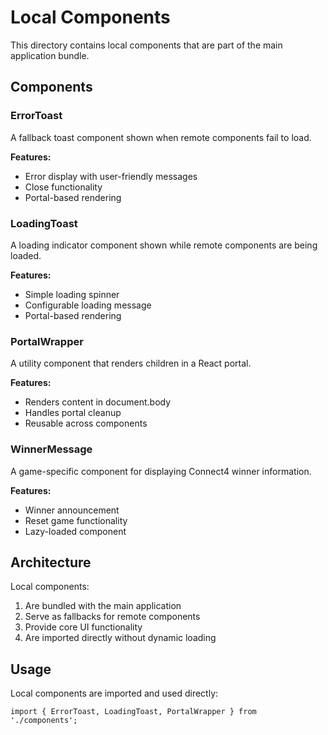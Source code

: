# Local Components

This directory contains local components that are part of the main application bundle.

## Components

### ErrorToast

A fallback toast component shown when remote components fail to load.

**Features:**

- Error display with user-friendly messages
- Close functionality
- Portal-based rendering

### LoadingToast

A loading indicator component shown while remote components are being loaded.

**Features:**

- Simple loading spinner
- Configurable loading message
- Portal-based rendering

### PortalWrapper

A utility component that renders children in a React portal.

**Features:**

- Renders content in document.body
- Handles portal cleanup
- Reusable across components

### WinnerMessage

A game-specific component for displaying Connect4 winner information.

**Features:**

- Winner announcement
- Reset game functionality
- Lazy-loaded component

## Architecture

Local components:

1. Are bundled with the main application
2. Serve as fallbacks for remote components
3. Provide core UI functionality
4. Are imported directly without dynamic loading

## Usage

Local components are imported and used directly:

```tsx
import { ErrorToast, LoadingToast, PortalWrapper } from './components';
```
